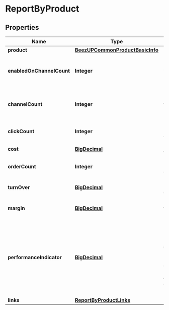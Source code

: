 
# ReportByProduct

## Properties
Name | Type | Description | Notes
------------ | ------------- | ------------- | -------------
**product** | [**BeezUPCommonProductBasicInfo**](BeezUPCommonProductBasicInfo.md) |  | 
**enabledOnChannelCount** | **Integer** | The count of channel where this product is enabled | 
**channelCount** | **Integer** | The channel count where this product can be enabled | 
**clickCount** | **Integer** | The click count for this product | 
**cost** | [**BigDecimal**](BigDecimal.md) | The cost for this product | 
**orderCount** | **Integer** | The order count for this product | 
**turnOver** | [**BigDecimal**](BigDecimal.md) | The Turnover for this product | 
**margin** | [**BigDecimal**](BigDecimal.md) | The margin for this product | 
**performanceIndicator** | [**BigDecimal**](BigDecimal.md) | The performance indicator based on the performance indicator formula indicated in the request for this product | 
**links** | [**ReportByProductLinks**](ReportByProductLinks.md) |  | 



